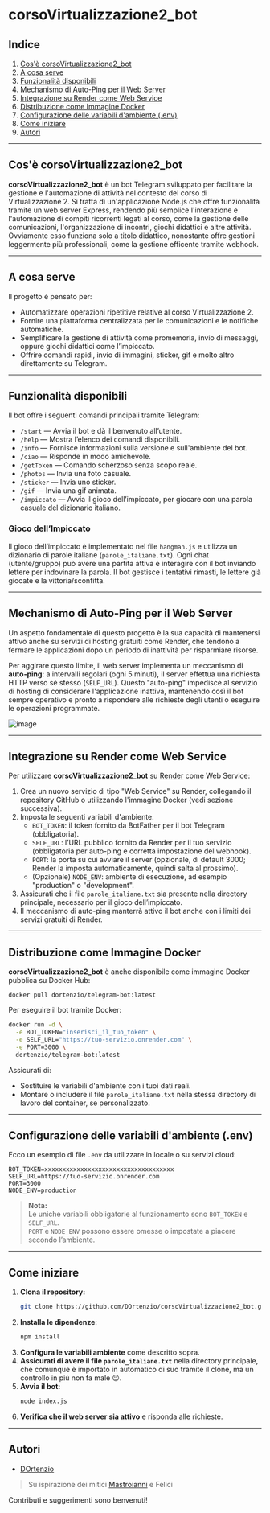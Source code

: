 # corsoVirtualizzazione2_bot

## Indice

1. [Cos'è corsoVirtualizzazione2_bot](#cosè-corsovirtualizzazione2_bot)
2. [A cosa serve](#a-cosa-serve)
3. [Funzionalità disponibili](#funzionalità-disponibili)
4. [Mechanismo di Auto-Ping per il Web Server](#mechanismo-di-auto-ping-per-il-web-server)
5. [Integrazione su Render come Web Service](#integrazione-su-render-come-web-service)
6. [Distribuzione come Immagine Docker](#distribuzione-come-immagine-docker)
7. [Configurazione delle variabili d'ambiente (.env)](#configurazione-delle-variabili-dambiente-env)
8. [Come iniziare](#come-iniziare)
9. [Autori](#autori)

---

## Cos'è corsoVirtualizzazione2_bot

**corsoVirtualizzazione2_bot** è un bot Telegram sviluppato per facilitare la gestione e l'automazione di attività nel contesto del corso di Virtualizzazione 2. Si tratta di un'applicazione Node.js che offre funzionalità tramite un web server Express, rendendo più semplice l'interazione e l'automazione di compiti ricorrenti legati al corso, come la gestione delle comunicazioni, l'organizzazione di incontri, giochi didattici e altre attività. Ovviamente esso funziona solo a titolo didattico, nonostante offre gestioni leggermente più professionali, come la gestione efficente tramite webhook.

---

## A cosa serve

Il progetto è pensato per:

- Automatizzare operazioni ripetitive relative al corso Virtualizzazione 2.
- Fornire una piattaforma centralizzata per le comunicazioni e le notifiche automatiche.
- Semplificare la gestione di attività come promemoria, invio di messaggi, oppure giochi didattici come l’impiccato.
- Offrire comandi rapidi, invio di immagini, sticker, gif e molto altro direttamente su Telegram.

---

## Funzionalità disponibili

Il bot offre i seguenti comandi principali tramite Telegram:

- `/start` — Avvia il bot e dà il benvenuto all’utente.
- `/help` — Mostra l’elenco dei comandi disponibili.
- `/info` — Fornisce informazioni sulla versione e sull'ambiente del bot.
- `/ciao` — Risponde in modo amichevole.
- `/getToken` — Comando scherzoso senza scopo reale.
- `/photos` — Invia una foto casuale.
- `/sticker` — Invia uno sticker.
- `/gif` — Invia una gif animata.
- `/impiccato` — Avvia il gioco dell’impiccato, per giocare con una parola casuale del dizionario italiano.

### Gioco dell’Impiccato

Il gioco dell’impiccato è implementato nel file `hangman.js` e utilizza un dizionario di parole italiane (`parole_italiane.txt`). Ogni chat (utente/gruppo) può avere una partita attiva e interagire con il bot inviando lettere per indovinare la parola. Il bot gestisce i tentativi rimasti, le lettere già giocate e la vittoria/sconfitta.

---

## Mechanismo di Auto-Ping per il Web Server

Un aspetto fondamentale di questo progetto è la sua capacità di mantenersi attivo anche su servizi di hosting gratuiti come Render, che tendono a fermare le applicazioni dopo un periodo di inattività per risparmiare risorse.

Per aggirare questo limite, il web server implementa un meccanismo di **auto-ping**: a intervalli regolari (ogni 5 minuti), il server effettua una richiesta HTTP verso sé stesso (`SELF_URL`). Questo "auto-ping" impedisce al servizio di hosting di considerare l'applicazione inattiva, mantenendo così il bot sempre operativo e pronto a rispondere alle richieste degli utenti o eseguire le operazioni programmate.

![image](https://github.com/user-attachments/assets/48a48bce-b23f-4c20-b9ba-8f1115cafd3b)

---

## Integrazione su Render come Web Service

Per utilizzare **corsoVirtualizzazione2_bot** su [Render](https://render.com) come Web Service:

1. Crea un nuovo servizio di tipo "Web Service" su Render, collegando il repository GitHub o utilizzando l'immagine Docker (vedi sezione successiva).
2. Imposta le seguenti variabili d'ambiente:
   - `BOT_TOKEN`: il token fornito da BotFather per il bot Telegram (obbligatoria).
   - `SELF_URL`: l’URL pubblico fornito da Render per il tuo servizio (obbligatoria per auto-ping e corretta impostazione del webhook).
   - `PORT`: la porta su cui avviare il server (opzionale, di default 3000; Render la imposta automaticamente, quindi salta al prossimo).
   - (Opzionale) `NODE_ENV`: ambiente di esecuzione, ad esempio "production" o "development".
3. Assicurati che il file `parole_italiane.txt` sia presente nella directory principale, necessario per il gioco dell’impiccato.
4. Il meccanismo di auto-ping manterrà attivo il bot anche con i limiti dei servizi gratuiti di Render.

---

## Distribuzione come Immagine Docker

**corsoVirtualizzazione2_bot** è anche disponibile come immagine Docker pubblica su Docker Hub:

```
docker pull dortenzio/telegram-bot:latest
```

Per eseguire il bot tramite Docker:

```bash
docker run -d \
  -e BOT_TOKEN="inserisci_il_tuo_token" \
  -e SELF_URL="https://tuo-servizio.onrender.com" \
  -e PORT=3000 \
  dortenzio/telegram-bot:latest
```

Assicurati di:
- Sostituire le variabili d'ambiente con i tuoi dati reali.
- Montare o includere il file `parole_italiane.txt` nella stessa directory di lavoro del container, se personalizzato.

---

## Configurazione delle variabili d'ambiente (.env)

Ecco un esempio di file `.env` da utilizzare in locale o su servizi cloud:

```
BOT_TOKEN=xxxxxxxxxxxxxxxxxxxxxxxxxxxxxxxxxxxx
SELF_URL=https://tuo-servizio.onrender.com
PORT=3000
NODE_ENV=production
```

> **Nota:**  
> Le uniche variabili obbligatorie al funzionamento sono `BOT_TOKEN` e `SELF_URL`.  
> `PORT` e `NODE_ENV` possono essere omesse o impostate a piacere secondo l’ambiente.

---

## Come iniziare

1. **Clona il repository:**
   ```bash
   git clone https://github.com/DOrtenzio/corsoVirtualizzazione2_bot.git
   ```
2. **Installa le dipendenze**:
   ```bash
   npm install
   ```
3. **Configura le variabili ambiente** come descritto sopra.
4. **Assicurati di avere il file `parole_italiane.txt`** nella directory principale, che comunque è importato in automatico di suo tramite il clone, ma un controllo in più non fa male 😉.
5. **Avvia il bot:**
   ```bash
   node index.js
   ```
6. **Verifica che il web server sia attivo** e risponda alle richieste.

---

## Autori

- [DOrtenzio](https://github.com/DOrtenzio)

> Su ispirazione dei mitici [Mastroianni](https://github.com/mastroiannim) e Felici

Contributi e suggerimenti sono benvenuti!
